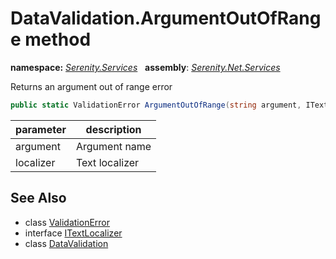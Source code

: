 # DataValidation.ArgumentOutOfRange method
**namespace:** *[Serenity.Services](../../README.md#serenity.services-namespace)*   **assembly**: *[Serenity.Net.Services](../../README.md)*

Returns an argument out of range error

```csharp
public static ValidationError ArgumentOutOfRange(string argument, ITextLocalizer localizer)
```

| parameter | description |
| --- | --- |
| argument | Argument name |
| localizer | Text localizer |

## See Also

* class [ValidationError](../Serenity.Net.Core/../ValidationError.md)
* interface [ITextLocalizer](../Serenity.Net.Core/../../Serenity/ITextLocalizer.md)
* class [DataValidation](../DataValidation.md)
